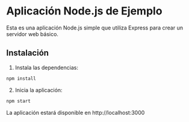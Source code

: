 # Aplicación Node.js de Ejemplo

Esta es una aplicación Node.js simple que utiliza Express para crear un servidor web básico.

## Instalación

1. Instala las dependencias:
```bash
npm install
```

2. Inicia la aplicación:
```bash
npm start
```

La aplicación estará disponible en http://localhost:3000 